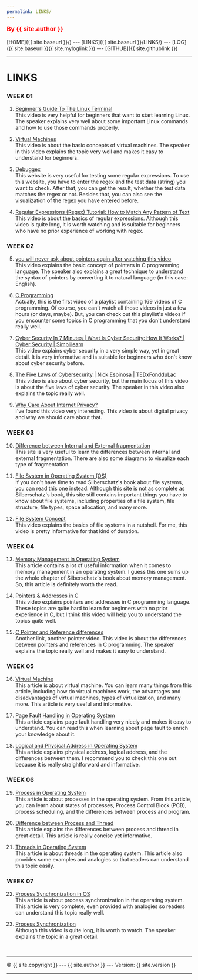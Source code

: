 ```yaml
---
permalink: LINKS/
---
```

<span style="color:red; font-weight:bold; font-size:larger;">By {{ site.author }}</span>
<br><br>
[HOME]({{ site.baseurl }}/) ---
[LINKS]({{ site.baseurl }}/LINKS/) ---
[LOG]({{ site.baseurl }}{{ site.myloglink }}) ---
[GITHUB]({{ site.githublink }})
<br>
<hr>

# LINKS

### WEEK 01
1. [Beginner's Guide To The Linux Terminal](https://www.youtube.com/watch?v=s3ii48qYBxA)<br>
This video is very helpful for beginners that want to start learning Linux. The speaker explains very well about some important Linux commands and how to use those commands properly.

2. [Virtual Machines](https://www.youtube.com/watch?v=daDbY2iDmU0&list=PLBlnK6fEyqRiVhbXDGLXDk_OQAeuVcp2O&index=14)<br>
This video is about the basic concepts of virtual machines. The speaker in this video explains the topic very well and makes it easy to understand for beginners.

3. [Debuggex](https://www.debuggex.com/)<br>
This website is very useful for testing some regular expressions. To use this website, you have to enter the regex and the test data (string) you want to check. After that, you can get the result, whether the test data matches the regex or not. Besides that, you can also see the visualization of the regex you have entered before.

4. [Regular Expressions (Regex) Tutorial: How to Match Any Pattern of Text](https://www.youtube.com/watch?v=sa-TUpSx1JA)<br>
This video is about the basics of regular expressions. Although this video is quite long, it is worth watching and is suitable for beginners who have no prior experience of working with regex.

### WEEK 02
5. [you will never ask about pointers again after watching this video](https://www.youtube.com/watch?v=2ybLD6_2gKM)<br>
This video explains the basic concept of pointers in C programming language. The speaker also explains a great technique to understand the syntax of pointers by converting it to natural language (in this case: English).

6. [C Programming](https://www.youtube.com/watch?v=rLf3jnHxSmU&list=PLBlnK6fEyqRggZZgYpPMUxdY1CYkZtARR)<br>
Actually, this is the first video of a playlist containing 169 videos of C programming. Of course, you can't watch all those videos in just a few hours (or days, maybe). But, you can check out this playlist's videos if you encounter some topics in C programming that you don't understand really well.

7. [Cyber Security In 7 Minutes | What Is Cyber Security: How It Works? | Cyber Security | Simplilearn](https://www.youtube.com/watch?v=inWWhr5tnEA)<br>
This video explains cyber security in a very simple way, yet in great detail. It is very informative and is suitable for beginners who don't know about cyber security before.

8. [The Five Laws of Cybersecurity | Nick Espinosa | TEDxFondduLac](https://www.youtube.com/watch?v=_nVq7f26-Uo)<br>
This video is also about cyber security, but the main focus of this video is about the five laws of cyber security. The speaker in this video also explains the topic really well.

9. [Why Care About Internet Privacy?](https://www.youtube.com/watch?v=85mu9PLWCuI)<br>
I've found this video very interesting. This video is about digital privacy and why we should care about that.

### WEEK 03
10. [Difference between Internal and External fragmentation](https://www.geeksforgeeks.org/difference-between-internal-and-external-fragmentation/)<br>
This site is very useful to learn the differences between internal and external fragmentation. There are also some diagrams to visualize each type of fragmentation.

11. [File System in Operating System (OS)](https://www.scaler.com/topics/file-systems-in-os/)<br>
If you don't have time to read Silberschatz's book about file systems, you can read this one instead. Although this site is not as complete as Silberschatz's book, this site still contains important things you have to know about file systems, including properties of a file system, file structure, file types, space allocation, and many more.

12. [File System Concept](https://www.youtube.com/watch?v=mzUyMy7Ihk0)<br>
This video explains the basics of file systems in a nutshell. For me, this video is pretty informative for that kind of duration.

### WEEK 04
13. [Memory Management in Operating System](https://www.geeksforgeeks.org/memory-management-in-operating-system/)<br>
This article contains a lot of useful information when it comes to memory management in an operating system. I guess this one sums up the whole chapter of Silberschatz's book about memory management. So, this article is definitely worth the read.

14. [Pointers & Addresses in C](https://www.youtube.com/watch?v=sjQb7TGTO9U)<br>
This video explains pointers and addresses in C programming language. These topics are quite hard to learn for beginners with no prior experience in C, but I think this video will help you to understand the topics quite well.

15. [C Pointer and Reference differences](https://www.youtube.com/watch?v=tHiNrSSv8GA)<br>
Another link, another pointer video. This video is about the differences between pointers and references in C programming. The speaker explains the topic really well and makes it easy to understand.

### WEEK 05
16. [Virtual Machine](https://www.vmware.com/topics/glossary/content/virtual-machine.html)<br>
This article is about virtual machine. You can learn many things from this article, including how do virtual machines work, the advantages and disadvantages of virtual machines, types of virtualization, and many more. This article is very useful and informative.

17. [Page Fault Handling in Operating System](https://www.geeksforgeeks.org/page-fault-handling-in-operating-system/)<br>
This article explains page fault handling very nicely and makes it easy to understand. You can read this when learning about page fault to enrich your knowledge about it.

18. [Logical and Physical Address in Operating System](https://workat.tech/core-cs/tutorial/logical-and-physical-address-os-8abv46w3k0bu)<br>
This article explains physical address, logical address, and the differences between them. I recommend you to check this one out because it is really straightforward and informative.

### WEEK 06
19. [Process in Operating System](https://www.studytonight.com/operating-system/operating-system-processes)<br>
This article is about processes in the operating system. From this article, you can learn about states of processes, Process Control Block (PCB), process scheduling, and the differences between process and program.

20. [Difference between Process and Thread](https://www.geeksforgeeks.org/difference-between-process-and-thread/)<br>
This article explains the differences between process and thread in great detail. This article is really concise yet informative.

21. [Threads in Operating System](https://www.scaler.com/topics/operating-system/threads-in-operating-system/)<br>
This article is about threads in the operating system. This article also provides some examples and analogies so that readers can understand this topic easily.

### WEEK 07
22. [Process Synchronization in OS](https://www.scaler.com/topics/operating-system/process-synchronization-in-os/)<br>
This article is about process synchronization in the operating system. This article is very complete, even provided with analogies so readers can understand this topic really well.

23. [Process Synchronization](https://www.youtube.com/watch?v=ph2awKa8r5Y)<br>
Although this video is quite long, it is worth to watch. The speaker explains the topic in a great detail.

<br>
<hr>
&copy; {{ site.copyright  }} --- {{ site.author  }} --- Version: {{ site.version }}
<hr>
<br>
